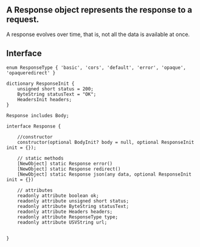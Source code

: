 
## A Response object represents the response to a request.

A response evolves over time, that is, not all the data is available at once.

## Interface
```
enum ResponseType { 'basic', 'cors', 'default', 'error', 'opaque', 'opaqueredirect' }

dictionary ResponseInit {
    unsigned short status = 200;
    ByteString statusText = "OK";
    HeadersInit headers;
}

Response includes Body;

interface Response {
    
    //constructor
    constructor(optional BodyInit? body = null, optional ResponseInit init = {});
    
    // static methods
    [NewObject] static Response error()
    [NewObject] static Response redirect()
    [NewObject] static Response json(any data, optional ResponseInit init = {})

    // attributes
    readonly attribute boolean ok;
    readonly attribute unsigned short status;
    readonly attribute ByteString statusText;
    readonly attribute Headers headers;
    readonly attribute ResponseType type;
    readonly attribute USVString url;


}
```
